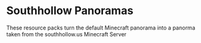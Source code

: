 # Southhollow Panoramas
These resource packs turn the default Minecraft panorama into a panorma taken from the southhollow.us Minecraft Server
